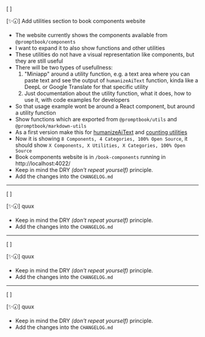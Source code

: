 [ ]

[✨🕢] Add utilities section to book components website

-   The website currently shows the components available from `@promptbook/components`
-   I want to expand it to also show functions and other utilities
-   These utilities do not have a visual representation like components, but they are still useful
-   There will be two types of usefullness:
    1.  "Miniapp" around a utility function, e.g. a text area where you can paste text and see the output of `humanizeAiText` function, kinda like a DeepL or Google Translate for that specific utility
    2.  Just documentation about the utility function, what it does, how to use it, with code examples for developers
-   So that usage example wont be around a React component, but around a utility function
-   Show functions which are exported from `@promptbook/utils` and `@promptbook/markdown-utils`
-   As a first version make this for [humanizeAiText](src/utils/markdown/humanizeAiText.ts) and [counting utilities](src/utils/expectation-counters/index.ts)
-   Now it is showing `8 Components, 4 Categories, 100% Open Source`, it should show `X Components, X Utilities, X Categories, 100% Open Source`
-   Book components website is in `/book-components` running in http://localhost:4022/
-   Keep in mind the DRY _(don't repeat yourself)_ principle.
-   Add the changes into the `CHANGELOG.md`

---

[ ]

[✨🕢] quux

-   Keep in mind the DRY _(don't repeat yourself)_ principle.
-   Add the changes into the `CHANGELOG.md`

---

[ ]

[✨🕢] quux

-   Keep in mind the DRY _(don't repeat yourself)_ principle.
-   Add the changes into the `CHANGELOG.md`

---

[ ]

[✨🕢] quux

-   Keep in mind the DRY _(don't repeat yourself)_ principle.
-   Add the changes into the `CHANGELOG.md`
